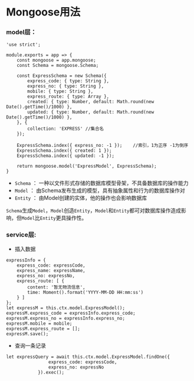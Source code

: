 # Mongoose用法
### model层：
```
'use strict';

module.exports = app => {
    const mongoose = app.mongoose;
    const Schema = mongoose.Schema;

    const ExpressSchema = new Schema({
        express_code: { type: String },
        express_no: { type: String },
        mobile: { type: String },
        express_route: { type: Array },
        created: { type: Number, default: Math.round(new Date().getTime()/1000) },
        updated: { type: Number, default: Math.round(new Date().getTime()/1000) },
    }, {
        collection: 'EXPRESS' //集合名
    });

    ExpressSchema.index({ express_no: -1 });    //索引，1为正序 -1为倒序
    ExpressSchema.index({ created: 1 });
    ExpressSchema.index({ updated: -1 });

    return mongoose.model('ExpressModel', ExpressSchema);
}
```
- `Schema` ： 一种以文件形式存储的数据库模型骨架，不具备数据库的操作能力
- `Model` ： 由Schema发布生成的模型，具有抽象属性和行为的数据库操作对
- `Entity` ： 由Model创建的实体，他的操作也会影响数据库  

`Schema`生成`Model`，`Model`创造`Entity`，`Model`和`Entity`都可对数据库操作造成影响，但`Model`比`Entity`更具操作性。

### service层:
- 插入数据
```
expressInfo = {
    express_code: expressCode,
    express_name: expressName,
    express_no: expressNo,
    express_route: [ {
        content: '暂无物流信息',
        time: Moment().format('YYYY-MM-DD HH:mm:ss')
    } ]
};
let expressM = this.ctx.model.ExpressModel();
expressM.express_code = expressInfo.express_code;
expressM.express_no = expressInfo.express_no;
expressM.mobile = mobile;
expressM.express_route = [];
expressM.save();
```
- 查询一条记录
```
let expressQuery = await this.ctx.model.ExpressModel.findOne({
                express_code: expressCode,
                express_no: expressNo
            }).exec();
```